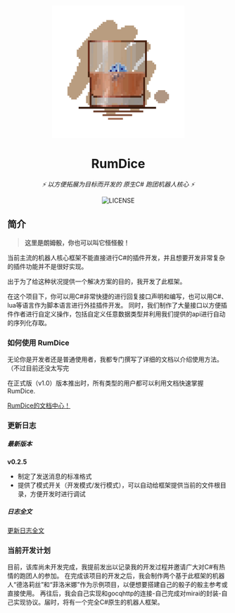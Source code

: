 <div align="center">
<img src="RumDiceLogo.png" width="300"/>

# RumDice

_⚡ 以方便拓展为目标而开发的 原生C# 跑团机器人核心 ⚡_

![LICENSE](https://img.shields.io/badge/license-MIT-yellow.svg?style=flat)
</div>

## 简介
> **这里是朗姆骰，你也可以叫它怪怪骰！**

当前主流的机器人核心框架不能直接进行C#的插件开发，并且想要开发非常复杂的插件功能并不是很好实现。

出于为了给这种状况提供一个解决方案的目的，我开发了此框架。

在这个项目下，你可以用C#非常快捷的进行回复接口声明和编写，也可以用C#、lua等语言作为脚本语言进行外挂插件开发。
同时，我们制作了大量接口以方便插件作者进行自定义操作，包括自定义任意数据类型并利用我们提供的api进行自动的序列化存取。

### 如何使用 RumDice
无论你是开发者还是普通使用者，我都专门撰写了详细的文档以介绍使用方法。（不过目前还没太写完

在正式版（v1.0）版本推出时，所有类型的用户都可以利用文档快速掌握 RumDice. 

[RumDice的文档中心！](https://github.com/iLoner121/RumDice/wiki)

### 更新日志
##### 最新版本
**v0.2.5**
- 制定了发送消息的标准格式
- 提供了模式开关（开发模式/发行模式），可以自动给框架提供当前的文件根目录，方便开发时进行调试
##### 日志全文
[更新日志全文](https://github.com/iLoner121/RumDice/wiki/%E6%9B%B4%E6%96%B0%E6%97%A5%E5%BF%97)


### 当前开发计划
目前，该库尚未开发完成，我提前发出以记录我的开发过程并邀请广大对C#有热情的跑团人的参加。
在完成该项目的开发之后，我会制作两个基于此框架的机器人“德洛莉丝”和“菲洛米娜”作为示例项目，以便想要搭建自己的骰子的骰主参考或直接使用。
再往后，我会自己实现和gocqhttp的连接-自己完成对mirai的封装-自己实现协议。届时，将有一个完全C#原生的机器人框架。
